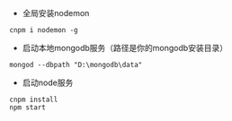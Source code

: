 - 全局安装nodemon
```
cnpm i nodemon -g
```

- 启动本地mongodb服务（路径是你的mongodb安装目录）
```
mongod --dbpath "D:\mongodb\data"
```

- 启动node服务
```
cnpm install
npm start
```
